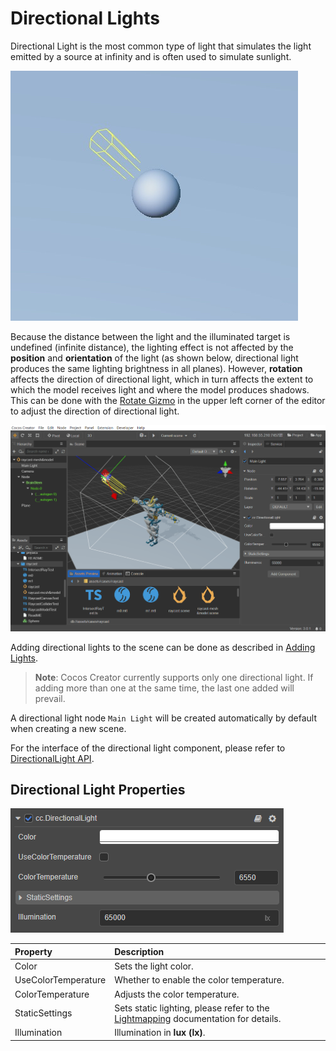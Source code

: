 # Directional Lights

Directional Light is the most common type of light that simulates the light emitted by a source at infinity and is often used to simulate sunlight.

![image](dirlights/dir-light.jpg)

Because the distance between the light and the illuminated target is undefined (infinite distance), the lighting effect is not affected by the **position** and **orientation** of the light (as shown below, directional light produces the same lighting brightness in all planes). However, **rotation** affects the direction of directional light, which in turn affects the extent to which the model receives light and where the model produces shadows. This can be done with the [Rotate Gizmo](../../../../editor/toolbar/index.md#rotate-gizmo) in the upper left corner of the editor to adjust the direction of directional light.

![image](dirlights/dir-light-scene.jpg)

Adding directional lights to the scene can be done as described in [Adding Lights](index.md#adding-lights).

> **Note**: Cocos Creator currently supports only one directional light. If adding more than one at the same time, the last one added will prevail.

A directional light node `Main Light` will be created automatically by default when creating a new scene.

For the interface of the directional light component, please refer to [DirectionalLight API](__APIDOC__/en/#/docs/3.5/en/component-light/Class/DirectionalLight).

## Directional Light Properties

![image](dirlights/dir-light-prop.png)

| Property | Description |
| :------ | :-- |
| Color | Sets the light color. |
| UseColorTemperature | Whether to enable the color temperature. |
| ColorTemperature | Adjusts the color temperature. |
| StaticSettings | Sets static lighting, please refer to the [Lightmapping](../lightmap.md) documentation for details. |
| Illumination | Illumination in **lux (lx)**. |
